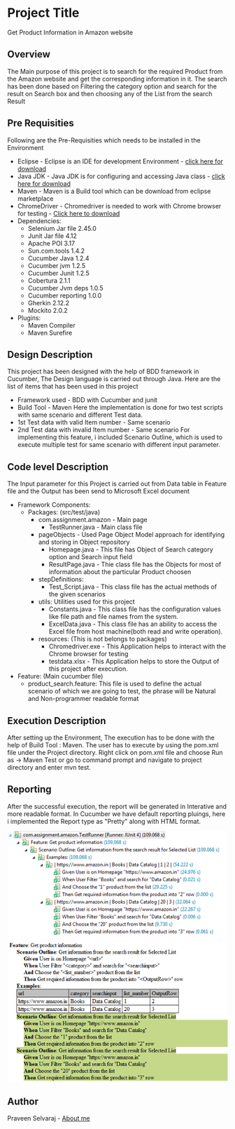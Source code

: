 # Project Title
Get Product Information in Amazon website
## Overview
The Main purpose of this project is to search for the required Product from the Amazon website and get the corresponding information in it.
The search has been done based on Filtering the category option and search for the result on Search box and then choosing any of the List from the search Result
## Pre Requisities
Following are the Pre-Requisities which needs to be installed in the Environment
- Eclipse - Eclipse is an IDE for development Environment - [click here for download](https://www.eclipse.org/downloads/)
- Java JDK - Java JDK is for configuring and accessing Java class - [click here for download](http://www.oracle.com/technetwork/java/javase/downloads/jdk8-downloads-2133151.html)
- Maven - Maven is a Build tool which can be download from eclipse marketplace
- ChromeDriver - Chromedriver is needed to work with Chrome browser for testing - [Click here to download](https://sites.google.com/a/chromium.org/chromedriver/)
- Dependencies:
  - Selenium Jar file <version> 2.45.0 </version>
  - Junit Jar file <version> 4.12 </version>
  - Apache POI <version> 3.17 </version>
  - Sun.com.tools <version> 1.4.2 </version>
  - Cucumber Java <version> 1.2.4 </version>
  - Cucumber jvm <version> 1.2.5 </version>
  - Cucumber Junit <version> 1.2.5 </version>
  - Cobertura <version> 2.1.1 </version>
  - Cucumber Jvm deps <version> 1.0.5 </version>
  - Cucumber reporting <version> 1.0.0 </version>
  - Gherkin <version> 2.12.2 </version>
  - Mockito <version> 2.0.2 </version>
- Plugins:
  - Maven Compiler
  - Maven Surefire
## Design Description
This project has been designed with the help of BDD framework in Cucumber, The Design language is carried out through Java. Here are the list of items that has been used in this project
  - Framework used - BDD with Cucumber and junit
  - Build Tool - Maven
Here the implementation is done for two test scripts with same scenario and different Test data.
  - 1st Test data with valid Item number - Same scenario
  - 2nd Test data with invalid Item number - Same scenario
For implementing this feature, i included Scenario Outline, which is used to execute multiple test for same scenario with different input parameter.
## Code level Description
The Input parameter for this Project is carried out from Data table in Feature file and the Output has been send to Microsoft Excel document
  - Framework Components:
    - Packages: (src/test/java)
      - com.assignment.amazon - Main page
        - TestRunner.java - Main class file
      - pageObjects - Used Page Object Model approach for identifying and storing in Object repository
        - Homepage.java - This file has Object of Search category option and Search input field
        - ResultPage.java - Thie class file has the Objects for most of information about the particular Product choosen
      - stepDefinitions:
        - Test_Script.java - This class file has the actual methods of the given scenarios
      - utils: Utilities used for this project
        - Constants.java - This class file has the configuration values like file path and file names from the system.
        - ExcelData.java - This class file has an ability to access the Excel file from host machine(both read and write operation).
      - resources: (This is not belongs to packages)
        - Chromedriver.exe - This Application helps to interact with the Chrome browser for testing
        - testdata.xlsx - This Application helps to store the Output of this project after execution.
   - Feature: (Main cucumber file)
      - product_search.feature: This file is used to define the actual scenario of which we are going to test, the phrase will be Natural and Non-programmer readable format
## Execution Description
After setting up the Environment, The execution has to be done with the help of Build Tool : Maven.
The user has to execute by using the pom.xml file under the Project directory.
Right click on pom.xml file and choose Run as -> Maven Test or go to command prompt and navigate to project directory and enter mvn test.
## Reporting
After the successful execution, the report will be generated in Interative and more readable format.
In Cucumber we have default reporting pluings, here i implemented the Report type as "Pretty" along with HTML format.

![Cucumber JUnit report](https://github.com/ps442277/NewAssignment/blob/master/Sample%20Report/Junit%20Report.PNG)
![Pretty HTML Report](https://github.com/ps442277/NewAssignment/blob/master/Sample%20Report/Pretty%20HTML%20report.PNG)
## Author
Praveen Selvaraj - [About me](https://github.com/ps442277)
